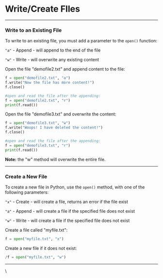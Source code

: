 # Write/Create FIles

***

### Write to an Existing File

To write to an existing file, you must add a parameter to the `open()` function:

`"a"` - Append - will append to the end of the file

`"w"` - Write - will overwrite any existing content



Open the file "demofile2.txt" and append content to the file:

```python
f = open("demofile2.txt", "a")
f.write("Now the file has more content!")
f.close()

#open and read the file after the appending:
f = open("demofile2.txt", "r")
print(f.read())
```

Open the file "demofile3.txt" and overwrite the content:

```python
f = open("demofile3.txt", "w")
f.write("Woops! I have deleted the content!")
f.close()

#open and read the file after the appending:
f = open("demofile3.txt", "r")
print(f.read())
```

**Note:** the "w" method will overwrite the entire file.

***

### Create a New File

To create a new file in Python, use the `open()` method, with one of the following parameters:

`"x"` - Create - will create a file, returns an error if the file exist

`"a"` - Append - will create a file if the specified file does not exist

`"w"` - Write - will create a file if the specified file does not exist



Create a file called "myfile.txt":

```python
f = open("myfile.txt", "x")
```



Create a new file if it does not exist:

```python
/f = open("myfile.txt", "w")
```



***

\
